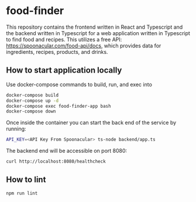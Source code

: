 # food-finder
This repository contains the frontend written in React and Typescript and the backend written in Typescript for a web application written in Typescript to find food and recipes. This utilizes a free API: https://spoonacular.com/food-api/docs, which provides data for ingredients, recipes, products, and drinks.

## How to start application locally
Use docker-compose commands to build, run, and exec into
```bash
docker-compose build
docker-compose up -d
docker-compose exec food-finder-app bash
docker-compose down
```

Once inside the container you can start the back end of the service by running:
```bash
API_KEY=<API Key From Spoonacular> ts-node backend/app.ts
```
The backend end will be accessible on port 8080:
```bash
curl http://localhost:8080/healthcheck
```

## How to lint
```
npm run lint
```
